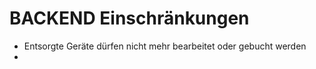BACKEND Einschränkungen
=======================

- Entsorgte Geräte dürfen nicht mehr bearbeitet oder gebucht werden
- 